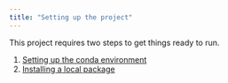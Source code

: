 ```yaml
---
title: "Setting up the project"
---
```

This project requires two steps to get things ready to run.

1. [Setting up the conda environment](./environment.md)
2. [Installing a local package](./package_install.md)